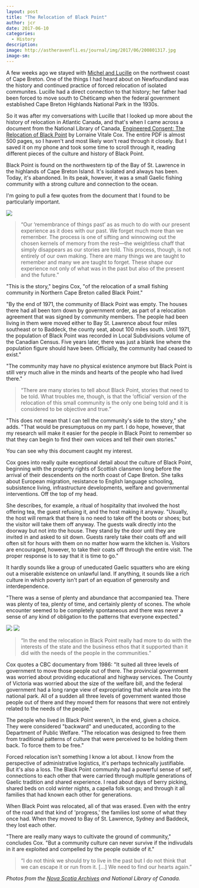 ```yaml
---
layout: post
title: "The Relocation of Black Point"
author: jcr
date: 2017-06-10
categories:
  - History
description: 
image: http://astheravenfli.es/journal/img/2017/06/200801317.jpg
image-sm:
---
```


A few weeks ago we stayed with <a href="http://astheravenfli.es/journal/2017/05/20/day-020/">Michel and Lucille</a> on the northwest coast of Cape Breton. One of the things I had heard about on Newfoundland was the history and continued practice of forced relocation of isolated communites. Lucille had a direct connection to that history; her father had been forced to move south to Chéticamp when the federal government established Cape Breton Highlands National Park in the 1930s. 

So it was after my conversations with Lucille that I looked up more about the history of relocation in Atlantic Canada, and that's when I came across a document from the National Library of Canada, <a href="http://www.collectionscanada.gc.ca/obj/s4/f2/dsk3/ftp04/nq24734.pdf" target="blank">Engineered Consent: The Relocation of Black Point</a> by Lorraine Vitale Cox. The entire PDF is almost 500 pages, so I haven't and most likely won't read through it closely. But I saved it on my phone and took some time to scroll through it, reading different pieces of the culture and history of Black Point. 

Black Point is found on the northwestern tip of the Bay of St. Lawrence in the highlands of Cape Breton Island. It's isolated and always has been. Today, it's abandoned. In its peak, however, it was a small Gaelic fishing community with a strong culture and connection to the ocean.

I'm going to pull a few quotes from the document that I found to be particularly important.

<img src="http://astheravenfli.es/journal/img/2017/06/andrew-doane.jpg">

<blockquote>&ldquo;Our &lsquo;remembrance of things past&rsquo; as as much to do with our present experience as it does with our past. We forget much more than we remernber. The process is one of sifting and winnowing out the chosen kernels of memory from the rest&mdash;the weightless chaff that simply disappears as our stories are told. This process, though, is not entirely of our own making. There are many things we are taught to remember and many we are taught to forget. These shape our experience not only of what was in the past but also of the present and the future.&rdquo;</blockquote>

"This is the story," begins Cox, "of the relocation of a small fishing community in Northern Cape Breton called Black Point."

"By the end of 1971, the community of Black Point was empty. The houses there had all been torn down by government order, as part of a relocation agreement that was signed by community members. The people had been living in them were moved either to Bay St. Lawrence about four miles southeast or to Baddeck, the county seat, about 100 miles south. Until 1971, the population of Black Point was recorded in Local Subdivisions volume of the Canadian Census. Five years later, there was just a blank line where the population figure should have been. Officially, the community had ceased to exist."

"The community may have no physical existence anymore but Black Point is still very much alive in the minds and hearts of the people who had lived there."

<blockquote>&ldquo;There are many stories to tell about Black Point, stories that need to be told. What troubles me, though, is that the &lsquo;official&rsquo; version of the relocation of this small community is the only one being told and it is considered to be objective and true.&rdquo;</blockquote>

"This does not mean that I can tell the community's side to the story," she adds. "That would be presumptuous on my part. I do hope, however, that my research will make it easier for the people in Black Point to remember so that they can begin to find their own voices and tell their own stories."

You can see why this document caught my interest.

Cox goes into really quite exceptional detail about the culture of Black Point, beginning with the property rights of Scottish clansmen long before the arrival of their descendents on the north coast of Cape Breton. She talks about European migration, resistance to English language schooling, subsistence living, infrastructure developments, welfare and governmental interventions. Off the top of my head.

She describes, for example, a ritual of hospitality that involved the host offering tea, the guest refusing it, and the host making it anyway. "Usually, the host will remark that there is no need to take off the boots or shoes; but the visitor will take them off anyway. The guests walk directly into the doorway but not into the house. They stand by the door until they are invited in and asked to sit down. Guests rarely take their coats off and will often sit for hours with them on no matter how warm the kitchen is. Visitors are encouraged, however, to take their coats off through the entire visit. The proper response is to say that it is time to go."

It hardly sounds like a group of uneducated Gaelic squatters who are eking out a miserable existence on unlawful land. If anything, it sounds like a rich culture in which poverty isn't part of an equation of generosity and interdependence.

"There was a sense of plenty and abundance that accompanied tea. There was plenty of tea, plenty of time, and certainly plenty of scones. The whole encounter seemed to be completely spontaneous and there was never a sense of any kind of obligation to the patterns that everyone expected."

<img src="http://astheravenfli.es/journal/img/2017/06/nq24734-pepin.jpg">

<img src="http://astheravenfli.es/journal/img/2017/06/nq24734-road.jpg">

<blockquote>&ldquo;In the end the relocation in Black Point really had more to do with the interests of the state and the business ethos that it supported than it did with the needs of the people in the communities.&rdquo;</blockquote>

Cox quotes a CBC documentary from 1986: "It suited all three levels of government to move those people out of there. The provincial government was worried about providing educational and highway services. The County of Victoria was worried about the size of the welfare bill, and the federal government had a long range view of expropriating that whole area into the national park. All of a sudden all three levels of government wanted those people out of there and they moved them for reasons that were not entirely related to the needs of the people."

The people who lived in Black Point weren't, in the end, given a choice. They were considered "backward" and uneducated, according to the Department of Public Welfare. "The relocation was designed to free them from traditional patterns of culture that were perceived to be holding them back. To force them to be free."

Forced relocation isn't something I know a lot about. I know from the perspective of administrative logistics, it's perhaps technically justifiable. But it's also a loss. The Black Point community had a powerful sense of self, connections to each other that were carried through multiple generations of Gaelic tradition and shared experience. I read about days of berry picking, shared beds on cold winter nights, a capella folk songs; and through it all families that had known each other for generations.

When Black Point was relocated, all of that was erased. Even with the entry of the road and that kind of 'progress,' the families lost some of what they once had. When they moved to Bay of St. Lawrence, Sydney and Baddeck, they lost each other.

"There are really many ways to cultivate the ground of community," concludes Cox. "But a community culture can never survive if the indivudals in it are exploited and compelled by the people outside of it."

<blockquote>&ldquo;I do not think we should try to live in the past but I do not think that we can escape it or run from it. [&hellip;] We need to find our hearts again.&rdquo;</blockquote>

<i>Photos from the <a href="https://novascotia.ca/archives/Dennis/archives.asp?ID=2100" target="blank">Nova Scotia Archives</a> and National Library of Canada.</i>